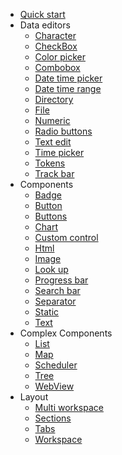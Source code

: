 * [Quick start](README.md)
* Data editors
  * [Character](data-editors/character.md)
  * [CheckBox](data-editors/checkbox.md)
  * [Color picker](data-editors/colorpicker.md)
  * [Combobox](data-editors/combobox.md)
  * [Date time picker](data-editors/datetimepicker.md)
  * [Date time range](data-editors/datetimerange.md)
  * [Directory](data-editors/directory.md)
  * [File](data-editors/file.md)
  * [Numeric](data-editors/numeric.md)
  * [Radio buttons](data-editors/radiobuttons.md)
  * [Text edit](data-editors/textedit.md)
  * [Time picker](data-editors/timepicker.md)
  * [Tokens](data-editors/tokens.md)
  * [Track bar](data-editors/trackbar.md)
* Components
  * [Badge](components/badge.md)
  * [Button](components/button.md)
  * [Buttons](components/buttons.md)
  * [Chart](components/chart.md)
  * [Custom control](components/customcontrol.md)
  * [Html](components/html.md)
  * [Image](components/image.md)
  * [Look up](components/lookup.md)
  * [Progress bar](components/progressbar.md)
  * [Search bar](components/searchbar.md)
  * [Separator](components/separator.md)
  * [Static](components/static.md)
  * [Text](components/text.md)
* Complex Components
  * [List](complex-components/list.md)
  * [Map](complex-components/map.md)
  * [Scheduler](complex-components/scheduler.md)
  * [Tree](complex-components/tree.md)
  * [WebView](complex-components/webview.md)
* Layout
  * [Multi workspace](layout/multiworkspace.md)
  * [Sections](layout/sections.md)
  * [Tabs](layout/tabs.md)
  * [Workspace](layout/workspace.md)
